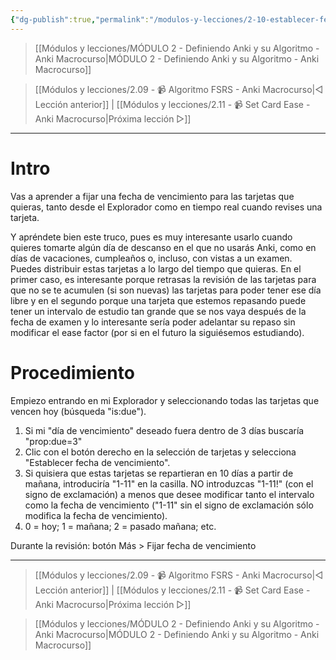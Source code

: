 ```yaml
---
{"dg-publish":true,"permalink":"/modulos-y-lecciones/2-10-establecer-fecha-de-revision-anki-macrocurso/","noteIcon":"","updated":"2024-05-21T22:14:12.574+02:00"}
---
```



> [[Módulos y lecciones/MÓDULO 2 - Definiendo Anki y su Algoritmo - Anki Macrocurso\|MÓDULO 2 - Definiendo Anki y su Algoritmo - Anki Macrocurso]]

> [[Módulos y lecciones/2.09 - 📹 Algoritmo FSRS - Anki Macrocurso\|◁ Lección anterior]] | [[Módulos y lecciones/2.11 - 📹 Set Card Ease - Anki Macrocurso\|Próxima lección ▷]]

---

# Intro
Vas a aprender a fijar una fecha de vencimiento para las tarjetas que quieras, tanto desde el Explorador como en tiempo real cuando revises una tarjeta.

Y apréndete bien este truco, pues es muy interesante usarlo cuando quieres tomarte algún día de descanso en el que no usarás Anki, como en días de vacaciones, cumpleaños o, incluso, con vistas a un examen. Puedes distribuir estas tarjetas a lo largo del tiempo que quieras. En el primer caso, es interesante porque retrasas la revisión de las tarjetas para que no se te acumulen (si son nuevas) las tarjetas para poder tener ese día libre y en el segundo porque una tarjeta que estemos repasando puede tener un intervalo de estudio tan grande que se nos vaya después de la fecha de examen y lo interesante sería poder adelantar su repaso sin modificar el ease factor (por si en el futuro la siguiésemos estudiando).

# Procedimiento
Empiezo entrando en mi Explorador y seleccionando todas las tarjetas que vencen hoy (búsqueda "is:due").

1. Si mi "día de vencimiento" deseado fuera dentro de 3 días buscaría "prop:due=3"
2. Clic con el botón derecho en la selección de tarjetas y selecciona "Establecer fecha de vencimiento". 
3. Si quisiera que estas tarjetas se repartieran en 10 días a partir de mañana, introduciría "1-11" en la casilla. NO introduzcas "1-11!" (con el signo de exclamación) a menos que desee modificar tanto el intervalo como la fecha de vencimiento ("1-11" sin el signo de exclamación sólo modifica la fecha de vencimiento).
4. 0 = hoy; 1 = mañana; 2 = pasado mañana; etc. 

Durante la revisión: botón Más > Fijar fecha de vencimiento



---

> [[Módulos y lecciones/2.09 - 📹 Algoritmo FSRS - Anki Macrocurso\|◁ Lección anterior]] | [[Módulos y lecciones/2.11 - 📹 Set Card Ease - Anki Macrocurso\|Próxima lección ▷]]

> [[Módulos y lecciones/MÓDULO 2 - Definiendo Anki y su Algoritmo - Anki Macrocurso\|MÓDULO 2 - Definiendo Anki y su Algoritmo - Anki Macrocurso]]
